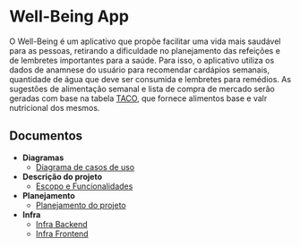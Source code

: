# Well-Being App

O Well-Being é um aplicativo que propõe facilitar uma vida mais saudável para as pessoas, retirando a dificuldade no planejamento das refeições e de lembretes importantes para a saúde. Para isso, o aplicativo utiliza os dados de anamnese do usuário para recomendar cardápios semanais, quantidade de água que deve ser consumida e lembretes para remédios.
As sugestões de alimentação semanal e lista de compra de mercado serão geradas com base na tabela [TACO](https://www.nepa.unicamp.br/taco/tabela.php?ativo=tabela), que fornece alimentos base e valr nutricional dos mesmos.

## Documentos 
- **Diagramas**
    * [Diagrama de casos de uso](casos-de-uso.md)
- **Descrição do projeto**
    * [Escopo e Funcionalidades](./README.md)
- **Planejamento**
    * [Planejamento do projeto](planejamento.md)
- **Infra**
    * [Infra Backend](infra-backend.md)
    * [Infra Frontend](infra-frontend.md)